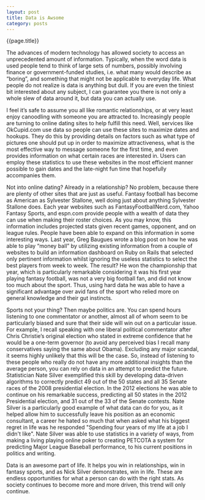 ```yaml
---
layout: post
title: Data is Awsome
category: posts
---
```

{{page.title}}  

The advances of modern technology has allowed society to access an unprecedented amount of information. Typically, when the word data is used people tend to think of large sets of numbers, possibly involving finance or government-funded studies, i.e. what many would describe as “boring”, and something that might not be applicable to everyday life. What people do not realize is data is anything but dull. If you are even the tiniest bit interested about any subject, I can guarantee you there is not only a whole slew of data around it, but data you can actually use.

I feel it’s safe to assume you all like romantic relationships, or at very least enjoy canoodling with someone you are attracted to. Increasingly people are turning to online dating sites to help fulfill this need. Well, services like OkCupid.com use data so people can use these sites to maximize dates and hookups. They do this by providing details on factors such as what type of pictures one should put up in order to maximize attractiveness, what is the most effective way to message someone for the first time, and even provides information on what certain races are interested in. Users can employ these statistics to use these websites in the most efficient manner possible to gain dates and the late-night fun time that hopefully accompanies them.

Not into online dating? Already in a relationship? No problem, because there are plenty of other sites that are just as useful. Fantasy football has become as American as Sylvester Stallone, well doing just about anything Sylvester Stallone does. Each year websites such as FantasyFootballNerd.com, Yahoo Fantasy Sports, and espn.com provide people with a wealth of data they can use when making their roster choices. As you may know, this information includes projected stats given recent games, opponent, and on league rules. People have been able to expand on this information in some interesting ways. Last year, Greg Baugues wrote a blog post on how he was able to play “money ball” by utilizing existing information from a couple of websites to build an information dashboard on Ruby on Rails that selected only pertinent information whilst ignoring the useless statistics to select the best players from week to week. The result? He won the championship that year, which is particularly remarkable considering it was his first year playing fantasy football, was not a very big football fan, and did not know too much about the sport. Thus, using hard data he was able to have a significant advantage over avid fans of the sport who relied more on general knowledge and their gut instincts.

Sports not your thing? Then maybe politics are. You can spend hours listening to one commentator or another, almost all of whom seem to be particularly biased and sure that their side will win out on a particular issue. For example, I recall speaking with one liberal political commentator after Chris Christie’s original election who stated in extreme confidence that he would be a one-term governor (to avoid any perceived bias I recall many conservatives saying the same about Obama). Excluding any major scandal, it seems highly unlikely that this will be the case. So, instead of listening to these people who really do not have any more additional insights than the average person, you can rely on data in an attempt to predict the future. Statistician Nate Silver exemplified this skill by developing data-driven algorithms to correctly predict 49 out of the 50 states and all 35 Senate races of the 2008 presidential election. In the 2012 elections he was able to continue on his remarkable success, predicting all 50 states in the 2012 Presidential election, and 31 out of the 33 of the Senate contests. Nate Silver is a particularly good example of what data can do for you, as it helped allow him to successfully leave his position as an economic consultant, a career he hated so much that when asked what his biggest regret in life was he responded "Spending four years of my life at a job I didn't like". Nate Silver was able to use statistics in a variety of ways, from making a living playing online poker to creating PETCOTA a system for predicting Major League Baseball performance, to his current positions in politics and writing.

Data is an awesome part of life. It helps you win in relationships, win in fantasy sports, and as Nick Silver demonstrates, win in life. These are endless opportunities for what a person can do with the right stats. As society continues to become more and more driven, this trend will only continue. 
